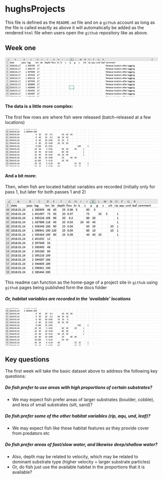 # hughsProjects
This file is defined as the `README.md` file and on a `github` account as long as the file is called exactly as above it will automatically be added as the rendered `html` file when users open the `github` repository like as above.

## Week one



![1566965493373](resources/hugh-data.png)

#### The data is a little more complex:

The first few rows are where fish were released
(batch-released at a few locations)

![1566965819084](resources/hugh-release-captures.png)

#### And a bit more:

Then, when fish are 
located habitat variables are recorded (initially only for pass 1, but
later for both passes 1 and 2)

![1566965928817](resources/hugh-lat-long.png)

This readme can function as the home-page of a project site in `github` using `github` pages being published form the docs folder

##### Or, habitat variables are recorded in the ‘available’ locations

![1566966011667](resources/morehugh-lat-long.png)



## Key questions

The first week will take the basic dataset above to address the following key questions:

##### Do fish prefer to use areas with high proportions of certain substrates? 

- We may expect fish prefer areas of larger substrates (boulder, cobble), and less of small substrates (silt, sand)?

##### Do fish prefer some of the other habitat variables (rip, aqu, und, leaf)?

- We may expect fish like these habitat features as they provide cover from predators etc

##### Do fish prefer areas of fast/slow water, and likewise deep/shallow water?

- Also, depth may be related to velocity, which may be related to dominant substrate type (higher velocity = larger substrate particles)
- Or, do fish just use the available habitat in the proportions that it is available?